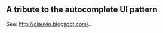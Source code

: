 A tribute to the autocomplete UI pattern
----------------------------------------

See: http://cjauvin.blogspot.com/..
